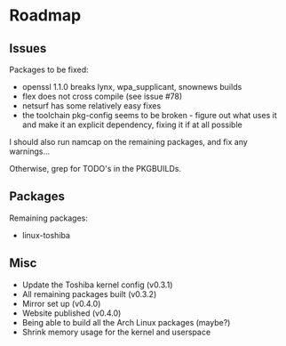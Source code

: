 # Roadmap #

## Issues ##

Packages to be fixed:
- openssl 1.1.0 breaks lynx, wpa\_supplicant, snownews builds
- flex does not cross compile (see issue #78)
- netsurf has some relatively easy fixes
- the toolchain pkg-config seems to be broken - figure out what uses it and
  make it an explicit dependency, fixing it if at all possible

I should also run namcap on the remaining packages, and fix any warnings...

Otherwise, grep for TODO's in the PKGBUILDs.


## Packages ##

Remaining packages:

- linux-toshiba


## Misc ##

- Update the Toshiba kernel config (v0.3.1)
- All remaining packages built (v0.3.2)
- Mirror set up (v0.4.0)
- Website published (v0.4.0)
- Being able to build all the Arch Linux packages (maybe?)
- Shrink memory usage for the kernel and userspace

